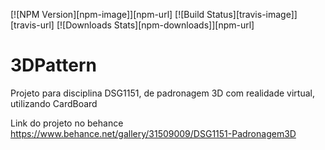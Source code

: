 [![NPM Version][npm-image]][npm-url]
[![Build Status][travis-image]][travis-url]
[![Downloads Stats][npm-downloads]][npm-url]

# 3DPattern
Projeto para disciplina DSG1151, de padronagem 3D com realidade virtual, utilizando CardBoard

Link do projeto no behance
https://www.behance.net/gallery/31509009/DSG1151-Padronagem3D
